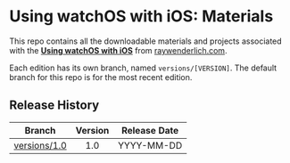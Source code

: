# Using watchOS with iOS: Materials

This repo contains all the downloadable materials and projects associated with the **[Using watchOS with iOS](https://www.raywenderlich.com/library)** from [raywenderlich.com](https://www.raywenderlich.com).

Each edition has its own branch, named `versions/[VERSION]`. The default branch for this repo is for the most recent edition.

## Release History

| Branch                                                                                  | Version | Release Date |
| --------------------------------------------------------------------------------------- |:-------:|:------------:|
| [versions/1.0](https://github.com/raywenderlich/video-woi-materials/tree/versions/1.0) | 1.0     | YYYY-MM-DD   |
